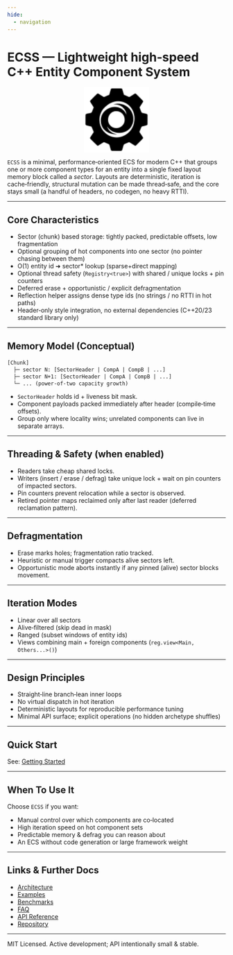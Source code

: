 ```yaml
---
hide:
  - navigation
---
```


# ECSS — Lightweight high‑speed C++ Entity Component System

<p align="center">
  <img src="img/logo.svg" alt="ECSS logo" width="150" style="vertical-align: middle;"/>
</p>

`ECSS` is a minimal, performance‑oriented ECS for modern C++ that groups one or more component types for an entity into a single fixed layout memory block called a *sector*. Layouts are deterministic, iteration is cache‑friendly, structural mutation can be made thread‑safe, and the core stays small (a handful of headers, no codegen, no heavy RTTI).

---

## Core Characteristics
- Sector (chunk) based storage: tightly packed, predictable offsets, low fragmentation
- Optional grouping of hot components into one sector (no pointer chasing between them)
- O(1) entity id ➜ sector* lookup (sparse+direct mapping)
- Optional thread safety (`Registry<true>`) with shared / unique locks + pin counters
- Deferred erase + opportunistic / explicit defragmentation
- Reflection helper assigns dense type ids (no strings / no RTTI in hot paths)
- Header‑only style integration, no external dependencies (C++20/23 standard library only)

---

## Memory Model (Conceptual)
```
[Chunk]
  ├─ sector N: [SectorHeader | CompA | CompB | ...]
  ├─ sector N+1: [SectorHeader | CompA | CompB | ...]
  └─ ... (power‑of‑two capacity growth)
```
- `SectorHeader` holds id + liveness bit mask.
- Component payloads packed immediately after header (compile‑time offsets).
- Group only where locality wins; unrelated components can live in separate arrays.

---

## Threading & Safety (when enabled)
- Readers take cheap shared locks.
- Writers (insert / erase / defrag) take unique lock + wait on pin counters of impacted sectors.
- Pin counters prevent relocation while a sector is observed.
- Retired pointer maps reclaimed only after last reader (deferred reclamation pattern).

---

## Defragmentation
- Erase marks holes; fragmentation ratio tracked.
- Heuristic or manual trigger compacts alive sectors left.
- Opportunistic mode aborts instantly if any pinned (alive) sector blocks movement.

---

## Iteration Modes
- Linear over all sectors
- Alive‑filtered (skip dead in mask)
- Ranged (subset windows of entity ids)
- Views combining main + foreign components (`reg.view<Main, Others...>()`)

---

## Design Principles
- Straight‑line branch‑lean inner loops
- No virtual dispatch in hot iteration
- Deterministic layouts for reproducible performance tuning
- Minimal API surface; explicit operations (no hidden archetype shuffles)

---

## Quick Start
See: [Getting Started](getting_started.md)

---

## When To Use It
Choose `ECSS` if you want:
- Manual control over which components are co‑located
- High iteration speed on hot component sets
- Predictable memory & defrag you can reason about
- An ECS without code generation or large framework weight

---

## Links & Further Docs
- [Architecture](architecture.md)
- [Examples](examples.md)
- [Benchmarks](https://wagnerks.github.io/ecss_benchmarks)
- [FAQ](faq.md)
- [API Reference](ecss/annotated.md)
- [Repository](https://github.com/wagnerks/ecss)

---

MIT Licensed. Active development; API intentionally small & stable.
